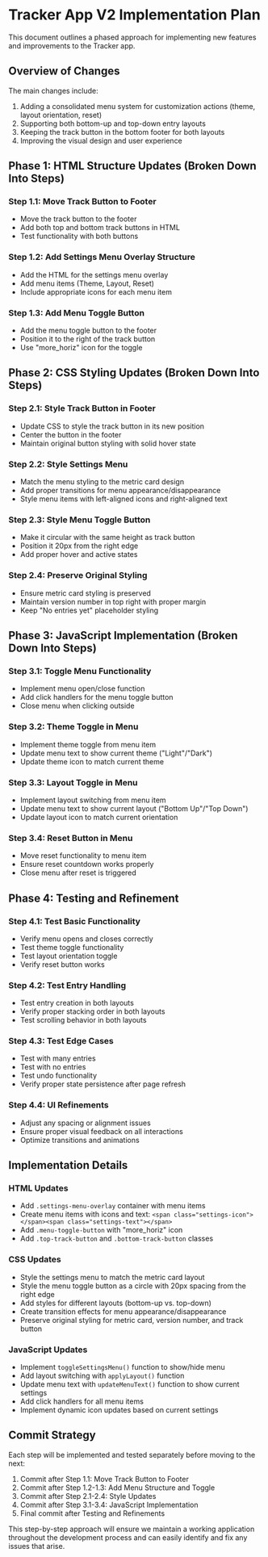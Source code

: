 # Tracker App V2 Implementation Plan

This document outlines a phased approach for implementing new features and improvements to the Tracker app.

## Overview of Changes

The main changes include:

1. Adding a consolidated menu system for customization actions (theme, layout orientation, reset)
2. Supporting both bottom-up and top-down entry layouts
3. Keeping the track button in the bottom footer for both layouts
4. Improving the visual design and user experience

## Phase 1: HTML Structure Updates (Broken Down Into Steps)

### Step 1.1: Move Track Button to Footer

- Move the track button to the footer
- Add both top and bottom track buttons in HTML
- Test functionality with both buttons

### Step 1.2: Add Settings Menu Overlay Structure

- Add the HTML for the settings menu overlay
- Add menu items (Theme, Layout, Reset)
- Include appropriate icons for each menu item

### Step 1.3: Add Menu Toggle Button

- Add the menu toggle button to the footer
- Position it to the right of the track button
- Use "more_horiz" icon for the toggle

## Phase 2: CSS Styling Updates (Broken Down Into Steps)

### Step 2.1: Style Track Button in Footer

- Update CSS to style the track button in its new position
- Center the button in the footer
- Maintain original button styling with solid hover state

### Step 2.2: Style Settings Menu

- Match the menu styling to the metric card design
- Add proper transitions for menu appearance/disappearance
- Style menu items with left-aligned icons and right-aligned text

### Step 2.3: Style Menu Toggle Button

- Make it circular with the same height as track button
- Position it 20px from the right edge
- Add proper hover and active states

### Step 2.4: Preserve Original Styling

- Ensure metric card styling is preserved
- Maintain version number in top right with proper margin
- Keep "No entries yet" placeholder styling

## Phase 3: JavaScript Implementation (Broken Down Into Steps)

### Step 3.1: Toggle Menu Functionality

- Implement menu open/close function
- Add click handlers for the menu toggle button
- Close menu when clicking outside

### Step 3.2: Theme Toggle in Menu

- Implement theme toggle from menu item
- Update menu text to show current theme ("Light"/"Dark")
- Update theme icon to match current theme

### Step 3.3: Layout Toggle in Menu

- Implement layout switching from menu item
- Update menu text to show current layout ("Bottom Up"/"Top Down")
- Update layout icon to match current orientation

### Step 3.4: Reset Button in Menu

- Move reset functionality to menu item
- Ensure reset countdown works properly
- Close menu after reset is triggered

## Phase 4: Testing and Refinement

### Step 4.1: Test Basic Functionality

- Verify menu opens and closes correctly
- Test theme toggle functionality
- Test layout orientation toggle
- Verify reset button works

### Step 4.2: Test Entry Handling

- Test entry creation in both layouts
- Verify proper stacking order in both layouts
- Test scrolling behavior in both layouts

### Step 4.3: Test Edge Cases

- Test with many entries
- Test with no entries
- Test undo functionality
- Verify proper state persistence after page refresh

### Step 4.4: UI Refinements

- Adjust any spacing or alignment issues
- Ensure proper visual feedback on all interactions
- Optimize transitions and animations

## Implementation Details

### HTML Updates

- Add `.settings-menu-overlay` container with menu items
- Create menu items with icons and text: `<span class="settings-icon"></span><span class="settings-text"></span>`
- Add `.menu-toggle-button` with "more_horiz" icon
- Add `.top-track-button` and `.bottom-track-button` classes

### CSS Updates

- Style the settings menu to match the metric card layout
- Style the menu toggle button as a circle with 20px spacing from the right edge
- Add styles for different layouts (bottom-up vs. top-down)
- Create transition effects for menu appearance/disappearance
- Preserve original styling for metric card, version number, and track button

### JavaScript Updates

- Implement `toggleSettingsMenu()` function to show/hide menu
- Add layout switching with `applyLayout()` function
- Update menu text with `updateMenuText()` function to show current settings
- Add click handlers for all menu items
- Implement dynamic icon updates based on current settings

## Commit Strategy

Each step will be implemented and tested separately before moving to the next:

1. Commit after Step 1.1: Move Track Button to Footer
2. Commit after Step 1.2-1.3: Add Menu Structure and Toggle
3. Commit after Step 2.1-2.4: Style Updates
4. Commit after Step 3.1-3.4: JavaScript Implementation
5. Final commit after Testing and Refinements

This step-by-step approach will ensure we maintain a working application throughout the development process and can easily identify and fix any issues that arise.
